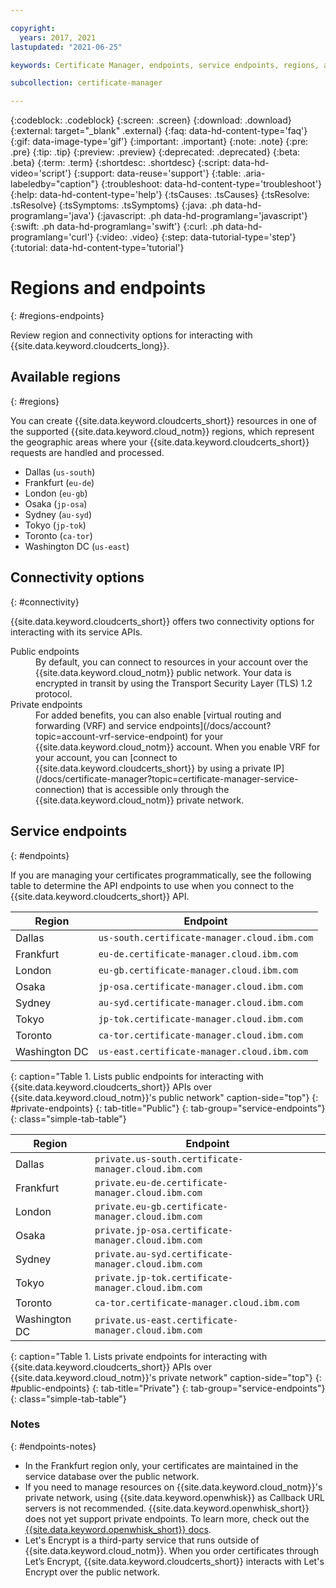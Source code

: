 ```yaml
---

copyright:
  years: 2017, 2021
lastupdated: "2021-06-25"

keywords: Certificate Manager, endpoints, service endpoints, regions, available regions

subcollection: certificate-manager

---
```


{:codeblock: .codeblock}
{:screen: .screen}
{:download: .download}
{:external: target="_blank" .external}
{:faq: data-hd-content-type='faq'}
{:gif: data-image-type='gif'}
{:important: .important}
{:note: .note}
{:pre: .pre}
{:tip: .tip}
{:preview: .preview}
{:deprecated: .deprecated}
{:beta: .beta}
{:term: .term}
{:shortdesc: .shortdesc}
{:script: data-hd-video='script'}
{:support: data-reuse='support'}
{:table: .aria-labeledby="caption"}
{:troubleshoot: data-hd-content-type='troubleshoot'}
{:help: data-hd-content-type='help'}
{:tsCauses: .tsCauses}
{:tsResolve: .tsResolve}
{:tsSymptoms: .tsSymptoms}
{:java: .ph data-hd-programlang='java'}
{:javascript: .ph data-hd-programlang='javascript'}
{:swift: .ph data-hd-programlang='swift'}
{:curl: .ph data-hd-programlang='curl'}
{:video: .video}
{:step: data-tutorial-type='step'}
{:tutorial: data-hd-content-type='tutorial'}



# Regions and endpoints
{: #regions-endpoints}

Review region and connectivity options for interacting with {{site.data.keyword.cloudcerts_long}}.

## Available regions
{: #regions}

You can create {{site.data.keyword.cloudcerts_short}} resources in one of the supported {{site.data.keyword.cloud_notm}} regions, which represent the geographic areas where your {{site.data.keyword.cloudcerts_short}} requests are handled and processed.

- Dallas (`us-south`)
- Frankfurt (`eu-de`)
- London (`eu-gb`)
- Osaka (`jp-osa`)
- Sydney (`au-syd`)
- Tokyo (`jp-tok`)
- Toronto (`ca-tor`)
- Washington DC (`us-east`)



## Connectivity options
{: #connectivity}

{{site.data.keyword.cloudcerts_short}} offers two connectivity options for interacting with its service APIs.

<dl>
  <dt>Public endpoints</dt>
    <dd>By default, you can connect to resources in your account over the {{site.data.keyword.cloud_notm}} public network. Your data is encrypted in transit by using the Transport Security Layer (TLS) 1.2 protocol.
    </dd>
  <dt>Private endpoints</dt>
    <dd>For added benefits, you can also enable [virtual routing and forwarding (VRF) and service endpoints](/docs/account?topic=account-vrf-service-endpoint) for your {{site.data.keyword.cloud_notm}} account. When you enable VRF for your account, you can [connect to {{site.data.keyword.cloudcerts_short}} by using a private IP](/docs/certificate-manager?topic=certificate-manager-service-connection) that is accessible only through the {{site.data.keyword.cloud_notm}} private network.
    </dd>
</dl>

## Service endpoints
{: #endpoints}

If you are managing your certificates programmatically, see the following table to determine the API endpoints to use when you connect to the {{site.data.keyword.cloudcerts_short}} API.

| Region        | Endpoint                                     |
| ------------- | -------------------------------------------- |
| Dallas        | `us-south.certificate-manager.cloud.ibm.com` |
| Frankfurt     | `eu-de.certificate-manager.cloud.ibm.com`    |
| London        | `eu-gb.certificate-manager.cloud.ibm.com`    |
| Osaka         | `jp-osa.certificate-manager.cloud.ibm.com`   |
| Sydney        | `au-syd.certificate-manager.cloud.ibm.com`   |
| Tokyo         | `jp-tok.certificate-manager.cloud.ibm.com`   |
| Toronto       | `ca-tor.certificate-manager.cloud.ibm.com`   |
| Washington DC | `us-east.certificate-manager.cloud.ibm.com`  |
{: caption="Table 1. Lists public endpoints for interacting with {{site.data.keyword.cloudcerts_short}} APIs over {{site.data.keyword.cloud_notm}}'s public network" caption-side="top"}
{: #private-endpoints}
{: tab-title="Public"}
{: tab-group="service-endpoints"}
{: class="simple-tab-table"}

| Region        | Endpoint                                             |
| ------------- | ---------------------------------------------------- |
| Dallas        | `private.us-south.certificate-manager.cloud.ibm.com` |
| Frankfurt     | `private.eu-de.certificate-manager.cloud.ibm.com`    |
| London        | `private.eu-gb.certificate-manager.cloud.ibm.com`    |
| Osaka         | `private.jp-osa.certificate-manager.cloud.ibm.com`   |
| Sydney        | `private.au-syd.certificate-manager.cloud.ibm.com`   |
| Tokyo         | `private.jp-tok.certificate-manager.cloud.ibm.com`   |
| Toronto       | `ca-tor.certificate-manager.cloud.ibm.com`           |
| Washington DC | `private.us-east.certificate-manager.cloud.ibm.com`  |
{: caption="Table 1. Lists private endpoints for interacting with {{site.data.keyword.cloudcerts_short}} APIs over {{site.data.keyword.cloud_notm}}'s private network" caption-side="top"}
{: #public-endpoints}
{: tab-title="Private"}
{: tab-group="service-endpoints"}
{: class="simple-tab-table"}

### Notes
{: #endpoints-notes}

- In the Frankfurt region only, your certificates are maintained in the service database over the public network.
- If you need to manage resources on {{site.data.keyword.cloud_notm}}'s private network, using {{site.data.keyword.openwhisk}} as Callback URL servers is not recommended. {{site.data.keyword.openwhisk_short}} does not yet support private endpoints. To learn more, check out the [{{site.data.keyword.openwhisk_short}} docs](/docs/openwhisk?topic=openwhisk-getting-started).
- Let's Encrypt is a third-party service that runs outside of {{site.data.keyword.cloud_notm}}. When you order certificates through Let’s Encrypt, {{site.data.keyword.cloudcerts_short}} interacts with Let's Encrypt over the public network.